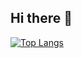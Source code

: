 ## Hi there 👋


[![Top Langs](https://github-readme-stats-git-masterrstaa-rickstaa.vercel.app/api/top-langs/?username=DeltaV-Instructor)](https://github.com/DeltaV-Instructor/github-readme-stats)
